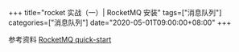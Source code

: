 +++
title="rocket 实战（一）| RocketMQ 安装"
tags=["消息队列"]
categories=["消息队列"]
date="2020-05-01T09:00:00+08:00"
+++


参考资料
[RocketMQ quick-start](https://rocketmq.apache.org/docs/quick-start/)